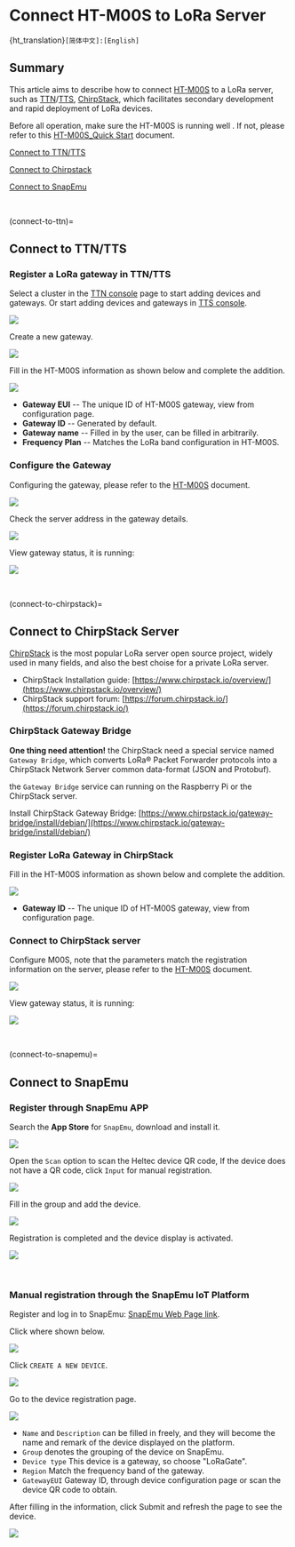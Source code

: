 # Connect HT-M00S to LoRa Server
{ht_translation}`[简体中文]:[English]`

## Summary

This article aims to describe how to connect [HT-M00S](https://heltec.org/project/ht-m00s/) to a LoRa server, such as [TTN](https://www.thethingsnetwork.org/)/[TTS](https://lora.heltec.org/), [ChirpStack](https://www.chirpstack.io/), which facilitates secondary development and rapid deployment of LoRa devices.

Before all operation, make sure the HT-M00S is running well . If not, please refer to this [HT-M00S_Quick Start](https://docs.heltec.org/en/gateway/ht-m00s/quick_start.html) document.

[Connect to TTN/TTS](connect-to-ttn)

[Connect to Chirpstack](connect-to-chirpstack)

[Connect to SnapEmu](connect-to-snapemu)

&nbsp;

(connect-to-ttn)=
## Connect to TTN/TTS

### Register a LoRa gateway in TTN/TTS

Select a cluster in the [TTN console](https://console.thethingsnetwork.org/) page to start adding devices and gateways. Or start adding devices and gateways in [TTS console](https://lora.heltec.org/console).

![](img/connect_to_server/01.png)

Create a new gateway.

![](img/connect_to_server/02.png)

Fill in the HT-M00S information as shown below and complete the addition.

![](img/connect_to_server/10.png)

- **Gateway EUI** -- The unique ID of HT-M00S gateway, view from configuration page.
- **Gateway ID** -- Generated by default.
- **Gateway name** -- Filled in by the user, can be filled in arbitrarily.
- **Frequency Plan** -- Matches the LoRa band configuration in HT-M00S.

### Configure the Gateway
Configuring the gateway, please refer to the [HT-M00S](https://docs.heltec.org/en/gateway/ht-m00s/quick_start.html) document.

![](img/connect_to_server/03.png)

Check the server address in the gateway details.

![](img/connect_to_server/04.png)

View gateway status, it is running:

![](img/connect_to_server/05.png)

&nbsp;

(connect-to-chirpstack)=
## Connect to ChirpStack Server

[ChirpStack](https://www.chirpstack.io/) is the most popular LoRa server open source project, widely used in many fields, and also the best choise for a private LoRa server.

- ChirpStack Installation guide: [https://www.chirpstack.io/overview/](https://www.chirpstack.io/overview/)
- ChirpStack support forum: [https://forum.chirpstack.io/](https://forum.chirpstack.io/)

### ChirpStack Gateway Bridge

**One thing need attention!** the ChirpStack need a special service named `Gateway Bridge`, which converts LoRa® Packet Forwarder protocols into a ChirpStack Network Server common data-format (JSON and Protobuf).

the `Gateway Bridge` service can running on the Raspberry Pi or the ChirpStack server.

Install ChirpStack Gateway Bridge: [https://www.chirpstack.io/gateway-bridge/install/debian/](https://www.chirpstack.io/gateway-bridge/install/debian/)

### Register LoRa Gateway in ChirpStack

Fill in the HT-M00S information as shown below and complete the addition.

![](img/connect_to_server/06.png)

- **Gateway ID** -- The unique ID of HT-M00S gateway, view from configuration page.

### Connect to ChirpStack server

Configure M00S, note that the parameters match the registration information on the server, please refer to the [HT-M00S](https://docs.heltec.org/en/gateway/ht-m00s/quick_start.html) document.

![](img/connect_to_server/03.png)

View gateway status, it is running:

![](img/connect_to_server/07.png)

&nbsp;

(connect-to-snapemu)=
## Connect to SnapEmu

### Register through SnapEmu APP
Search the **App Store** for `SnapEmu`, download and install it.

![](img/connect_to_server/installapp.jpg)


Open the `Scan` option to scan the Heltec device QR code, If the device does not have a QR code, click `Input` for manual registration.

![](img/connect_to_server/scanapp.jpg)


Fill in the group and add the device.

![](img/connect_to_server/addapp.jpg)



Registration is completed and the device display is activated.

![](img/connect_to_server/appcheck.jpg)

&nbsp;

### Manual registration through the SnapEmu IoT Platform
Register and log in to SnapEmu: [SnapEmu Web Page link](platform.snapemu.com).

Click where shown below.

![](img/connect_to_server/platformlog.png)



Click `CREATE A NEW DEVICE`.

![](img/connect_to_server/platformcreate.png)



Go to the device registration page.

![](img/connect_to_server/platformregister.png)

   - `Name` and `Description` can be filled in freely, and they will become the name and remark of the device displayed on the platform. 
   - `Group` denotes the grouping of the device on SnapEmu.
   - `Device type` This device is a gateway, so choose "LoRaGate".
   - `Region` Match the frequency band of the gateway.
   - `GatewayEUI` Gateway ID, through device configuration page or scan the device QR code to obtain.



After filling in the information, click Submit and refresh the page to see the device.

![](img/connect_to_server/platformcreategate.png) 

``` {Tips} If the device shows "unactiveted", it means that the device was not successfully connected. Don't worry, it usually takes some time for the server to respond, please wait a minute and refresh the web page again.
```
